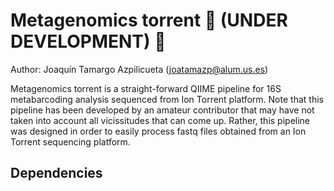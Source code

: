 # Metagenomics torrent 🚧 (UNDER DEVELOPMENT) 🚧


Author: Joaquín Tamargo Azpilicueta (joatamazp@alum.us.es)

Metagenomics torrent is a straight-forward QIIME pipeline for 16S metabarcoding analysis sequenced from Ion Torrent platform. Note that this pipeline has been developed by an amateur contributor that may have not taken into account all vicissitudes that can come up. Rather, this pipeline was designed in order to easily process fastq files obtained from an Ion Torrent sequencing platform. 

## Dependencies


##
